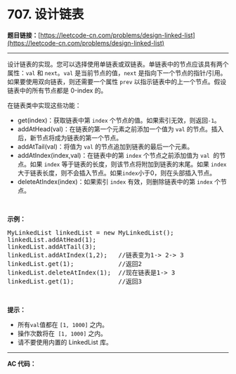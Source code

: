 # 707. 设计链表

**题目链接：**[https://leetcode-cn.com/problems/design-linked-list](https://leetcode-cn.com/problems/design-linked-list)

---

<div class="content__1Y2H">
 <div class="notranslate">
  <p>设计链表的实现。您可以选择使用单链表或双链表。单链表中的节点应该具有两个属性：<code>val</code>&nbsp;和&nbsp;<code>next</code>。<code>val</code>&nbsp;是当前节点的值，<code>next</code>&nbsp;是指向下一个节点的指针/引用。如果要使用双向链表，则还需要一个属性&nbsp;<code>prev</code>&nbsp;以指示链表中的上一个节点。假设链表中的所有节点都是 0-index 的。</p> 
  <p>在链表类中实现这些功能：</p> 
  <ul> 
   <li>get(index)：获取链表中第&nbsp;<code>index</code>&nbsp;个节点的值。如果索引无效，则返回<code>-1</code>。</li> 
   <li>addAtHead(val)：在链表的第一个元素之前添加一个值为&nbsp;<code>val</code>&nbsp;的节点。插入后，新节点将成为链表的第一个节点。</li> 
   <li>addAtTail(val)：将值为&nbsp;<code>val</code> 的节点追加到链表的最后一个元素。</li> 
   <li>addAtIndex(index,val)：在链表中的第&nbsp;<code>index</code>&nbsp;个节点之前添加值为&nbsp;<code>val</code>&nbsp; 的节点。如果&nbsp;<code>index</code>&nbsp;等于链表的长度，则该节点将附加到链表的末尾。如果 <code>index</code> 大于链表长度，则不会插入节点。如果<code>index</code>小于0，则在头部插入节点。</li> 
   <li>deleteAtIndex(index)：如果索引&nbsp;<code>index</code> 有效，则删除链表中的第&nbsp;<code>index</code> 个节点。</li> 
  </ul> 
  <p>&nbsp;</p> 
  <p><strong>示例：</strong></p> 
  <pre class="language-text">MyLinkedList linkedList = new MyLinkedList();
linkedList.addAtHead(1);
linkedList.addAtTail(3);
linkedList.addAtIndex(1,2);   //链表变为1-&gt; 2-&gt; 3
linkedList.get(1);            //返回2
linkedList.deleteAtIndex(1);  //现在链表是1-&gt; 3
linkedList.get(1);            //返回3
</pre> 
  <p>&nbsp;</p> 
  <p><strong>提示：</strong></p> 
  <ul> 
   <li>所有<code>val</code>值都在&nbsp;<code>[1, 1000]</code>&nbsp;之内。</li> 
   <li>操作次数将在&nbsp;&nbsp;<code>[1, 1000]</code>&nbsp;之内。</li> 
   <li>请不要使用内置的 LinkedList 库。</li> 
  </ul> 
 </div>
</div>

---

**AC 代码：**

```java

```